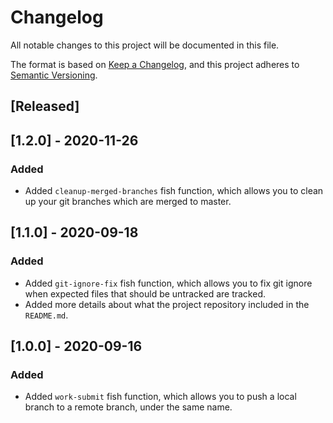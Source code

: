 # Changelog
All notable changes to this project will be documented in this file.

The format is based on [Keep a Changelog](https://keepachangelog.com/en/1.0.0/),
and this project adheres to [Semantic Versioning](https://semver.org/spec/v2.0.0.html).

## [Released]

## [1.2.0] - 2020-11-26

### Added

* Added `cleanup-merged-branches` fish function, which allows you to clean up your git branches which are merged to master.

## [1.1.0] - 2020-09-18

### Added

* Added `git-ignore-fix` fish function, which allows you to fix git ignore when expected files that should be untracked are tracked.
* Added more details about what the project repository included in the `README.md`.

## [1.0.0] - 2020-09-16

### Added

* Added `work-submit` fish function, which allows you to push a local branch to a remote branch, under the same name.